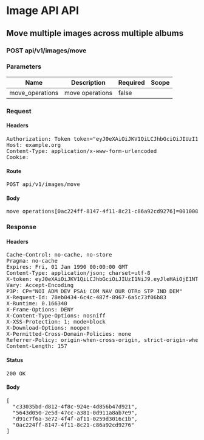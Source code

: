 # Image API API

## Move multiple images across multiple albums

### POST api/v1/images/move

### Parameters

| Name | Description | Required | Scope |
|------|-------------|----------|-------|
| move_operations |  move operations | false |  |

### Request

#### Headers

<pre>Authorization: Token token=&quot;eyJ0eXAiOiJKV1QiLCJhbGciOiJIUzI1NiJ9.eyJleHAiOjE1NTQ3NTk1MzMsImlhdCI6MTU1NDc0NTEzMywidXNlcl9pZCI6Ijg3MTc1MTM5LTc1YzctNDA5OC05NWVmLTI2YTc4MjA1ODYxZiIsImFiaWxpdGllcyI6eyIwMDEwMDAwMDEyM0JCMTM4Ijp7IkFjY2VzcyI6eyJpbWFnZV9saXN0Ijp0cnVlfX19fQ.-cMETU0Y09ThEkpP3RuKVQx31pIGcqUxtJSeZu19JW8&quot;
Host: example.org
Content-Type: application/x-www-form-urlencoded
Cookie: </pre>

#### Route

<pre>POST api/v1/images/move</pre>

#### Body

<pre>move_operations[0ac224ff-8147-4f11-8c21-c86a92cd9276]=00100000123BB140&move_operations[d91c7f6a-3e72-4f4f-af11-0259d3016c1b]=00100000123BB140&move_operations[5643d050-2e5d-47cc-a381-0d911a8ab7e9]=00100000123BB141&move_operations[c33035bd-d812-4f8c-924e-4d856b47d921]=custom_id</pre>

### Response

#### Headers

<pre>Cache-Control: no-cache, no-store
Pragma: no-cache
Expires: Fri, 01 Jan 1990 00:00:00 GMT
Content-Type: application/json; charset=utf-8
X-token: eyJ0eXAiOiJKV1QiLCJhbGciOiJIUzI1NiJ9.eyJleHAiOjE1NTQ3NTk1MzMsImlhdCI6MTU1NDc0NTEzMywidXNlcl9pZCI6Ijg3MTc1MTM5LTc1YzctNDA5OC05NWVmLTI2YTc4MjA1ODYxZiIsImFiaWxpdGllcyI6eyIwMDEwMDAwMDEyM0JCMTM4Ijp7IkFjY2VzcyI6eyJpbWFnZV9saXN0Ijp0cnVlfX19fQ.-cMETU0Y09ThEkpP3RuKVQx31pIGcqUxtJSeZu19JW8
Vary: Accept-Encoding
P3P: CP=&quot;NOI ADM DEV PSAi COM NAV OUR OTRo STP IND DEM&quot;
X-Request-Id: 78eb0434-6c4c-487f-8967-6a5c73f06b83
X-Runtime: 0.166340
X-Frame-Options: DENY
X-Content-Type-Options: nosniff
X-XSS-Protection: 1; mode=block
X-Download-Options: noopen
X-Permitted-Cross-Domain-Policies: none
Referrer-Policy: origin-when-cross-origin, strict-origin-when-cross-origin
Content-Length: 157</pre>

#### Status

<pre>200 OK</pre>

#### Body

<pre>[
  "c33035bd-d812-4f8c-924e-4d856b47d921",
  "5643d050-2e5d-47cc-a381-0d911a8ab7e9",
  "d91c7f6a-3e72-4f4f-af11-0259d3016c1b",
  "0ac224ff-8147-4f11-8c21-c86a92cd9276"
]</pre>
